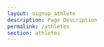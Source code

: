 ```yaml
---
layout: signup_athlete
description: Page Description
permalink: /athletes
section: athletes
---
```


